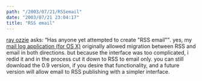 ```yaml
---
path: "/2003/07/21/RSSemail" 
date: "2003/07/21 23:04:17" 
title: "RSS email" 
---
```

<p><a href="http://www.ozzie.net/blog/2003/07/20.html#a101">ray ozzie</a> asks: <q>Has anyone yet attempted to create "RSS email"</q>. yes, my <a href="http://www.randomchaos.com/software/maillog/">mail log application (for OS X)</a> originally allowed migration between RSS and email in both directions. but because the interface was too complicated, i redid it and in the process cut it down to RSS to email only. you can still download the 0.9 version, if you desire that functionality, and a future version will allow email to RSS publishing with a simpler interface.</p>